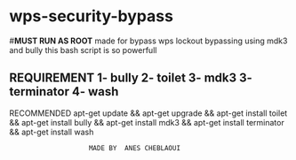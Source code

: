 # wps-security-bypass
#**MUST RUN AS ROOT**
made for bypass wps lockout bypassing using mdk3 and bully this bash script is so powerfull

REQUIREMENT
1- bully
2- toilet 
3- mdk3
3- terminator
4- wash
----------------
RECOMMENDED
apt-get update && apt-get upgrade && apt-get install toilet && apt-get install bully && apt-get install mdk3   && apt-get install terminator && apt-get install wash







                        MADE BY  ANES CHEBLAOUI
